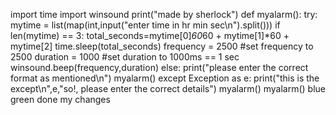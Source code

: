 import time
import winsound
print("made by sherlock")
def myalarm():
    try:
        mytime = list(map(int,input("enter time in hr min sec\n").split()))
        if len(mytime) == 3:
            total_seconds=mytime[0]*60*60 + mytime[1]*60 + mytime[2]
            time.sleep(total_seconds)
            frequency = 2500  #set frequency to 2500
            duration = 1000  #set duration to 1000ms == 1 sec
            winsound.beep(frequency,duration)
        else:
            print("please enter the correct format as mentioned\n")
            myalarm()
    except Exception as e:
        print("this is the except\n",e,"so!, please enter the correct details")
        myalarm()
myalarm()
blue
green
done my changes
